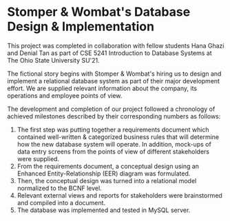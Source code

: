 # Stomper & Wombat's Database Design & Implementation

This project was completed in collaboration with fellow students Hana Ghazi and Denial Tan as part of CSE 5241 Introduction to Database Systems at The Ohio State University SU'21.

The fictional story begins with Stomper & Wombat's hiring us to design and implement a relational database system as part of their major development effort. We are supplied relevant information about the company, its operations and employee points of view.

The development and completion of our project followed a chronology of achieved milestones described by their corresponding numbers as follows:
  1) The first step was putting together a requirements document which contained well-written & categorized business rules that will determine how the new database system will operate. In addition, mock-ups of data entry screens from the points of view of different stakeholders were supplied.
  2) From the requirements document, a conceptual design using an Enhanced Entity-Relationship (EER) diagram was formulated.
  3) Then, the conceptual design was turned into a relational model normalized to the BCNF level.
  4) Relevant external views and reports for stakeholders were brainstormed and compiled into a document.
  5) The database was implemented and tested in MySQL server.
